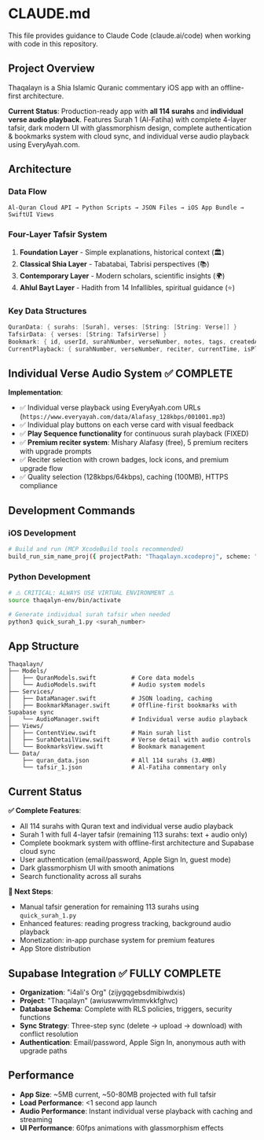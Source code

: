 # CLAUDE.md

This file provides guidance to Claude Code (claude.ai/code) when working with code in this repository.

## Project Overview

Thaqalayn is a Shia Islamic Quranic commentary iOS app with an offline-first architecture.

**Current Status**: Production-ready app with **all 114 surahs** and **individual verse audio playback**. Features Surah 1 (Al-Fatiha) with complete 4-layer tafsir, dark modern UI with glassmorphism design, complete authentication & bookmarks system with cloud sync, and individual verse audio playback using EveryAyah.com.

## Architecture

### Data Flow
```
Al-Quran Cloud API → Python Scripts → JSON Files → iOS App Bundle → SwiftUI Views
```

### Four-Layer Tafsir System
1. **Foundation Layer** - Simple explanations, historical context (🏛️)
2. **Classical Shia Layer** - Tabatabai, Tabrisi perspectives (📚)
3. **Contemporary Layer** - Modern scholars, scientific insights (🌍)
4. **Ahlul Bayt Layer** - Hadith from 14 Infallibles, spiritual guidance (⭐)

### Key Data Structures
```swift
QuranData: { surahs: [Surah], verses: [String: [String: Verse]] }
TafsirData: { verses: [String: TafsirVerse] }
Bookmark: { id, userId, surahNumber, verseNumber, notes, tags, createdAt, syncStatus }
CurrentPlayback: { surahNumber, verseNumber, reciter, currentTime, isPlaying }
```

## Individual Verse Audio System ✅ COMPLETE

**Implementation**:
- ✅ Individual verse playback using EveryAyah.com URLs (`https://www.everyayah.com/data/Alafasy_128kbps/001001.mp3`)
- ✅ Individual play buttons on each verse card with visual feedback  
- ✅ **Play Sequence functionality** for continuous surah playback (FIXED)
- ✅ **Premium reciter system**: Mishary Alafasy (free), 5 premium reciters with upgrade prompts
- ✅ Reciter selection with crown badges, lock icons, and premium upgrade flow
- ✅ Quality selection (128kbps/64kbps), caching (100MB), HTTPS compliance

## Development Commands

### iOS Development
```bash
# Build and run (MCP XcodeBuild tools recommended)
build_run_sim_name_proj({ projectPath: "Thaqalayn.xcodeproj", scheme: "Thaqalayn", simulatorName: "iPhone 16" })
```

### Python Development
```bash
# ⚠️ CRITICAL: ALWAYS USE VIRTUAL ENVIRONMENT ⚠️
source thaqalyn-env/bin/activate

# Generate individual surah tafsir when needed
python3 quick_surah_1.py <surah_number>
```

## App Structure

```
Thaqalayn/
├── Models/
│   ├── QuranModels.swift          # Core data models
│   └── AudioModels.swift          # Audio system models
├── Services/
│   ├── DataManager.swift          # JSON loading, caching
│   ├── BookmarkManager.swift      # Offline-first bookmarks with Supabase sync
│   └── AudioManager.swift         # Individual verse audio playback
├── Views/
│   ├── ContentView.swift          # Main surah list
│   ├── SurahDetailView.swift      # Verse detail with audio controls
│   └── BookmarksView.swift        # Bookmark management
└── Data/
    ├── quran_data.json            # All 114 surahs (3.4MB)
    └── tafsir_1.json              # Al-Fatiha commentary only
```

## Current Status

**✅ Complete Features**:
- All 114 surahs with Quran text and individual verse audio playback
- Surah 1 with full 4-layer tafsir (remaining 113 surahs: text + audio only)
- Complete bookmark system with offline-first architecture and Supabase cloud sync
- User authentication (email/password, Apple Sign In, guest mode)
- Dark glassmorphism UI with smooth animations
- Search functionality across all surahs

**🚀 Next Steps**:
- Manual tafsir generation for remaining 113 surahs using `quick_surah_1.py`
- Enhanced features: reading progress tracking, background audio playback
- Monetization: in-app purchase system for premium features
- App Store distribution

## Supabase Integration ✅ FULLY COMPLETE

- **Organization**: "i4ali's Org" (zijygqgebsdmibiwdxis)  
- **Project**: "Thaqalayn" (awiuswwmvlmmvkkfghvc)
- **Database Schema**: Complete with RLS policies, triggers, security functions
- **Sync Strategy**: Three-step sync (delete → upload → download) with conflict resolution
- **Authentication**: Email/password, Apple Sign In, anonymous auth with upgrade paths

## Performance

- **App Size**: ~5MB current, ~50-80MB projected with full tafsir
- **Load Performance**: <1 second app launch
- **Audio Performance**: Instant individual verse playback with caching and streaming
- **UI Performance**: 60fps animations with glassmorphism effects